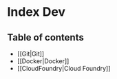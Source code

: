 # Index Dev

## Table of contents

- [[Git|Git]]
- [[Docker|Docker]]
- [[CloudFoundry|Cloud Foundry]]